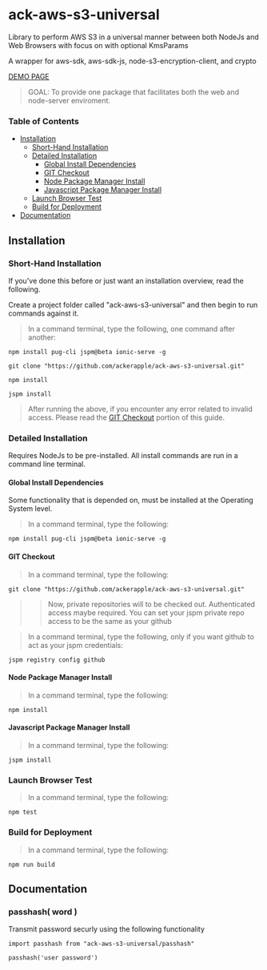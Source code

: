 # ack-aws-s3-universal
Library to perform AWS S3 in a universal manner between both NodeJs and Web Browsers with focus on with optional KmsParams

A wrapper for aws-sdk, aws-sdk-js, node-s3-encryption-client, and crypto

[DEMO PAGE](https://ackerapple.github.io/ack-aws-s3-universal/)

> GOAL: To provide one package that facilitates both the web and node-server enviroment.

### Table of Contents
- [Installation](#installation)
    - [Short-Hand Installation](#short-hand-installation)
    - [Detailed Installation](#detailed-installation)
        - [Global Install Dependencies](#global-install-dependencies)
        - [GIT Checkout](#git-checkout)
        - [Node Package Manager Install](#node-package-manager-install)
        - [Javascript Package Manager Install](#javascript-package-manager-install)
    - [Launch Browser Test](#launch-browser-test)
    - [Build for Deployment](#build-for-deployment)
- [Documentation](#documentation)

## Installation
### Short-Hand Installation
If you've done this before or just want an installation overview, read the following.

Create a project folder called "ack-aws-s3-universal" and then begin to run commands against it.

> In a command terminal, type the following, one command after another:

```
npm install pug-cli jspm@beta ionic-serve -g

git clone "https://github.com/ackerapple/ack-aws-s3-universal.git"

npm install

jspm install
```

> After running the above, if you encounter any error related to invalid access. Please read the [GIT Checkout](#git-checkout) portion of this guide.


### Detailed Installation
Requires NodeJs to be pre-installed. All install commands are run in a command line terminal.

#### Global Install Dependencies
Some functionality that is depended on, must be installed at the Operating System level.

> In a command terminal, type the following:

```
npm install pug-cli jspm@beta ionic-serve -g
```

#### GIT Checkout
> In a command terminal, type the following:

```
git clone "https://github.com/ackerapple/ack-aws-s3-universal.git"
```

>> Now, private repositories will to be checked out.
>> Authenticated access maybe required.
>> You can set your jspm private repo access to be the same as your github

> In a command terminal, type the following, only if you want github to act as your jspm credentials:

```
jspm registry config github
```


#### Node Package Manager Install
> In a command terminal, type the following:

```
npm install
```

#### Javascript Package Manager Install
> In a command terminal, type the following:

```
jspm install
```

### Launch Browser Test
> In a command terminal, type the following:

```
npm test
```

### Build for Deployment
> In a command terminal, type the following:

```
npm run build
```

## Documentation

### passhash( word )
Transmit password securly using the following functionality
```
import passhash from "ack-aws-s3-universal/passhash"

passhash('user password')
```